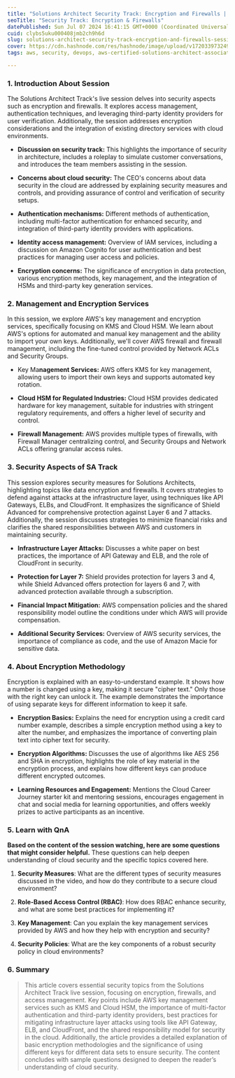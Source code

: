 ```yaml
---
title: "Solutions Architect Security Track: Encryption and Firewalls | Session 7"
seoTitle: "Security Track: Encryption & Firewalls"
datePublished: Sun Jul 07 2024 16:41:15 GMT+0000 (Coordinated Universal Time)
cuid: clybs5uku000408jmb2ch9h6d
slug: solutions-architect-security-track-encryption-and-firewalls-session-7
cover: https://cdn.hashnode.com/res/hashnode/image/upload/v1720339732492/9f57c0c3-cee9-48cf-b37b-dbdde9ae585d.jpeg
tags: aws, security, devops, aws-certified-solutions-architect-associate, devops-articles

---
```


### **1\. Introduction About Session**

The Solutions Architect Track's live session delves into security aspects such as encryption and firewalls. It explores access management, authentication techniques, and leveraging third-party identity providers for user verification. Additionally, the session addresses encryption considerations and the integration of existing directory services with cloud environments.

* **Discussion on security track:** This highlights the importance of security in architecture, includes a roleplay to simulate customer conversations, and introduces the team members assisting in the session.
    
* **Concerns about cloud security:** The CEO's concerns about data security in the cloud are addressed by explaining security measures and controls, and providing assurance of control and verification of security setups.
    
* **Authentication mechanisms:** Different methods of authentication, including multi-factor authentication for enhanced security, and integration of third-party identity providers with applications.
    
* **Identity access management:** Overview of IAM services, including a discussion on Amazon Cognito for user authentication and best practices for managing user access and policies.
    
* **Encryption concerns:** The significance of encryption in data protection, various encryption methods, key management, and the integration of HSMs and third-party key generation services.
    

### 2\. Management and Encryption Services

In this session, we explore AWS's key management and encryption services, specifically focusing on KMS and Cloud HSM. We learn about AWS's options for automated and manual key management and the ability to import your own keys. Additionally, we'll cover AWS firewall and firewall management, including the fine-tuned control provided by Network ACLs and Security Groups.

* Key Ma**nagement Services:** AWS offers KMS for key management, allowing users to import their own keys and supports automated key rotation.
    
* **Cloud HSM for Regulated Industries:** Cloud HSM provides dedicated hardware for key management, suitable for industries with stringent regulatory requirements, and offers a higher level of security and control.
    
* **Firewall Management:** AWS provides multiple types of firewalls, with Firewall Manager centralizing control, and Security Groups and Network ACLs offering granular access rules.
    

### 3\. Security Aspects of SA Track

This session explores security measures for Solutions Architects, highlighting topics like data encryption and firewalls. It covers strategies to defend against attacks at the infrastructure layer, using techniques like API Gateways, ELBs, and CloudFront. It emphasizes the significance of Shield Advanced for comprehensive protection against Layer 6 and 7 attacks. Additionally, the session discusses strategies to minimize financial risks and clarifies the shared responsibilities between AWS and customers in maintaining security.

* **Infrastructure Layer Attacks:** Discusses a white paper on best practices, the importance of API Gateway and ELB, and the role of CloudFront in security.
    
* **Protection for Layer 7:** Shield provides protection for layers 3 and 4, while Shield Advanced offers protection for layers 6 and 7, with advanced protection available through a subscription.
    
* **Financial Impact Mitigation:** AWS compensation policies and the shared responsibility model outline the conditions under which AWS will provide compensation.
    
* **Additional Security Services:** Overview of AWS security services, the importance of compliance as code, and the use of Amazon Macie for sensitive data.
    

### 4\. About Encryption Methodology

Encryption is explained with an easy-to-understand example. It shows how a number is changed using a key, making it secure "cipher text." Only those with the right key can unlock it. The example demonstrates the importance of using separate keys for different information to keep it safe.

* **Encryption Basics:** Explains the need for encryption using a credit card number example, describes a simple encryption method using a key to alter the number, and emphasizes the importance of converting plain text into cipher text for security.
    
* **Encryption Algorithms:** Discusses the use of algorithms like AES 256 and SHA in encryption, highlights the role of key material in the encryption process, and explains how different keys can produce different encrypted outcomes.
    
* **Learning Resources and Engagement:** Mentions the Cloud Career Journey starter kit and mentoring sessions, encourages engagement in chat and social media for learning opportunities, and offers weekly prizes to active participants as an incentive.
    

### 5\. Learn with QnA

**Based on the content of the session watching, here are some questions that might consider helpful.** These questions can help deepen understanding of cloud security and the specific topics covered here.

1. **Security Measures**: What are the different types of security measures discussed in the video, and how do they contribute to a secure cloud environment?
    
2. **Role-Based Access Control (RBAC)**: How does RBAC enhance security, and what are some best practices for implementing it?
    
3. **Key Management**: Can you explain the key management services provided by AWS and how they help with encryption and security?
    
4. **Security Policies**: What are the key components of a robust security policy in cloud environments?
    

### 6\. Summary

> This article covers essential security topics from the Solutions Architect Track live session, focusing on encryption, firewalls, and access management. Key points include AWS key management services such as KMS and Cloud HSM, the importance of multi-factor authentication and third-party identity providers, best practices for mitigating infrastructure layer attacks using tools like API Gateway, ELB, and CloudFront, and the shared responsibility model for security in the cloud. Additionally, the article provides a detailed explanation of basic encryption methodologies and the significance of using different keys for different data sets to ensure security. The content concludes with sample questions designed to deepen the reader’s understanding of cloud security.